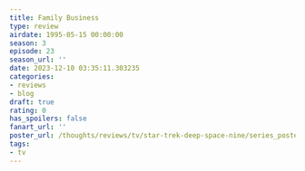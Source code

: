 ```yaml
---
title: Family Business
type: review
airdate: 1995-05-15 00:00:00
season: 3
episode: 23
season_url: ''
date: 2023-12-10 03:35:11.303235
categories:
- reviews
- blog
draft: true
rating: 0
has_spoilers: false
fanart_url: ''
poster_url: /thoughts/reviews/tv/star-trek-deep-space-nine/series_poster.jpg
tags:
- tv
---
```


